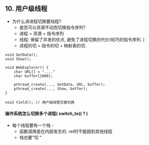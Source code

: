 ## 10. 用户级线程

- 为什么讲进程切换要线程? 
    - 是否可以资源不动而切换指令序列? 
    - 进程 = 资源 + 指令序列
    - 线程: 保留了并发的优点, 避免了进程切换的代价(轻巧的指令序列. )
    - 进程的切 = 指令的切 + 映射表的切. 

```
void GetData();
void Show();

void WebExplorer() {
    char URL[] = "...."
    char buffer[1000];

    pthread_create(..., GetData, URL, buffer);
    pthread_create(..., Show, buffer);
}

void Yield(); // 用户级线程交替切换
```

#### 操作系统怎么切换多个进程( switch_to() ? )

- 每个线程要有一个栈 - 
    - 函数调用是在内部发生的. ret时不能跳到其他线程
    - 栈也要"切 "